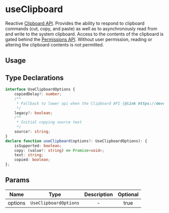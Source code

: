 # useClipboard

Reactive [Clipboard API](https://developer.mozilla.org/en-US/docs/Web/API/Clipboard_API). Provides the ability to respond to clipboard commands (cut, copy, and paste) as well as to asynchronously read from and write to the system clipboard. Access to the contents of the clipboard is gated behind the [Permissions API](https://developer.mozilla.org/en-US/docs/Web/API/Permissions_API). Without user permission, reading or altering the clipboard contents is not permitted.

## Usage

## Type Declarations

```ts
interface UseClipboardOptions {
    copiedDelay?: number;
    /**
     * Fallback to lower api when the Clipboard API {@link https://developer.mozilla.org/en-US/docs/Web/API/DOMHighResTimeStamp#the_time_origin} not supported
     */
    legacy?: boolean;
    /**
     * Initial copying source text
     */
    source?: string;
}
declare function useClipboard(options?: UseClipboardOptions): {
    isSupported: boolean;
    copy: (value?: string) => Promise<void>;
    text: string;
    copied: boolean;
};
```

## Params

|  Name   |         Type          | Description | Optional |
| :-----: | :-------------------: | :---------: | :------: |
| options | `UseClipboardOptions` |      -      |   true   |
